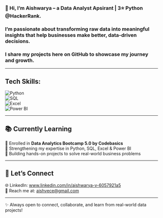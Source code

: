 





### 👋 Hi, I’m **Aishwarya** – a Data Analyst Apsirant | **3⭐ Python  @HackerRank**.  


### I’m passionate about transforming raw data into meaningful insights that help businesses make better, data-driven decisions.  
### I share my projects here on GitHub to showcase my journey and growth.  

---

## Tech Skills:

![Python](https://img.shields.io/badge/Python-3776AB?style=for-the-badge&logo=python&logoColor=white)  
![SQL](https://img.shields.io/badge/SQL-336791?style=for-the-badge&logo=postgresql&logoColor=white)  
![Excel](https://img.shields.io/badge/Excel-217346?style=for-the-badge&logo=microsoft-excel&logoColor=white)  
![Power BI](https://img.shields.io/badge/Power%20BI-F2C811?style=for-the-badge&logo=powerbi&logoColor=black)  

---

## 📚 Currently Learning  

📌 Enrolled in **Data Analytics Bootcamp 5.0 by Codebasics**  
🔹 Strengthening my expertise in Python, SQL, Excel & Power BI  
🔹 Building hands-on projects to solve real-world business problems  

---

## 🤝 Let’s Connect  

🌐 LinkedIn: www.linkedin.com/in/aishwarya-v-6057921a5    
📧 Reach me at: aishvece@gmail.com  

---
✨ Always open to connect, collaborate, and learn from real-world data projects!
